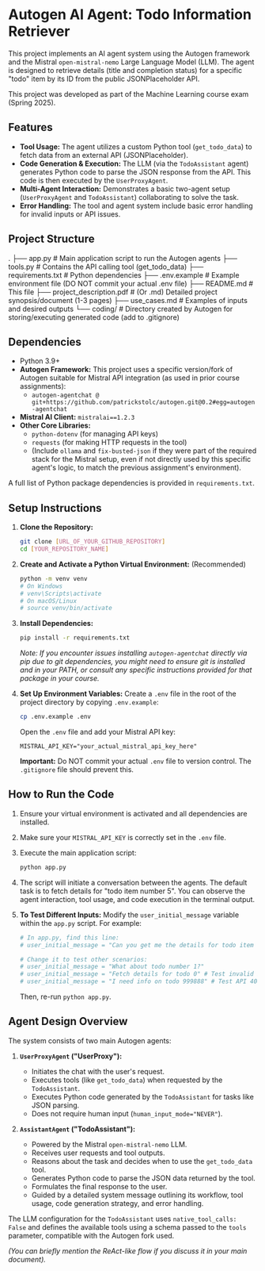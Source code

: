 # Autogen AI Agent: Todo Information Retriever

This project implements an AI agent system using the Autogen framework and the Mistral `open-mistral-nemo` Large Language Model (LLM). The agent is designed to retrieve details (title and completion status) for a specific "todo" item by its ID from the public JSONPlaceholder API.

This project was developed as part of the Machine Learning course exam (Spring 2025).

## Features

*   **Tool Usage:** The agent utilizes a custom Python tool (`get_todo_data`) to fetch data from an external API (JSONPlaceholder).
*   **Code Generation & Execution:** The LLM (via the `TodoAssistant` agent) generates Python code to parse the JSON response from the API. This code is then executed by the `UserProxyAgent`.
*   **Multi-Agent Interaction:** Demonstrates a basic two-agent setup (`UserProxyAgent` and `TodoAssistant`) collaborating to solve the task.
*   **Error Handling:** The tool and agent system include basic error handling for invalid inputs or API issues.

## Project Structure
.
├── app.py # Main application script to run the Autogen agents
├── tools.py # Contains the API calling tool (get_todo_data)
├── requirements.txt # Python dependencies
├── .env.example # Example environment file (DO NOT commit your actual .env file)
├── README.md # This file
├── project_description.pdf # (Or .md) Detailed project synopsis/document (1-3 pages)
├── use_cases.md # Examples of inputs and desired outputs
└── coding/ # Directory created by Autogen for storing/executing generated code (add to .gitignore)


## Dependencies

*   Python 3.9+
*   **Autogen Framework:** This project uses a specific version/fork of Autogen suitable for Mistral API integration (as used in prior course assignments):
    *   `autogen-agentchat @ git+https://github.com/patrickstolc/autogen.git@0.2#egg=autogen-agentchat`
*   **Mistral AI Client:** `mistralai==1.2.3`
*   **Other Core Libraries:**
    *   `python-dotenv` (for managing API keys)
    *   `requests` (for making HTTP requests in the tool)
    *   (Include `ollama` and `fix-busted-json` if they were part of the required stack for the Mistral setup, even if not directly used by this specific agent's logic, to match the previous assignment's environment).

A full list of Python package dependencies is provided in `requirements.txt`.

## Setup Instructions

1.  **Clone the Repository:**
    ```bash
    git clone [URL_OF_YOUR_GITHUB_REPOSITORY]
    cd [YOUR_REPOSITORY_NAME]
    ```

2.  **Create and Activate a Python Virtual Environment:**
    (Recommended)
    ```bash
    python -m venv venv
    # On Windows
    # venv\Scripts\activate
    # On macOS/Linux
    # source venv/bin/activate
    ```

3.  **Install Dependencies:**
    ```bash
    pip install -r requirements.txt
    ```
    *Note: If you encounter issues installing `autogen-agentchat` directly via pip due to git dependencies, you might need to ensure git is installed and in your PATH, or consult any specific instructions provided for that package in your course.*

4.  **Set Up Environment Variables:**
    Create a `.env` file in the root of the project directory by copying `.env.example`:
    ```bash
    cp .env.example .env
    ```
    Open the `.env` file and add your Mistral API key:
    ```
    MISTRAL_API_KEY="your_actual_mistral_api_key_here"
    ```
    **Important:** Do NOT commit your actual `.env` file to version control. The `.gitignore` file should prevent this.

## How to Run the Code

1.  Ensure your virtual environment is activated and all dependencies are installed.
2.  Make sure your `MISTRAL_API_KEY` is correctly set in the `.env` file.

3.  Execute the main application script:
    ```bash
    python app.py
    ```

4.  The script will initiate a conversation between the agents. The default task is to fetch details for "todo item number 5". You can observe the agent interaction, tool usage, and code execution in the terminal output.

5.  **To Test Different Inputs:**
    Modify the `user_initial_message` variable within the `app.py` script. For example:
    ```python
    # In app.py, find this line:
    # user_initial_message = "Can you get me the details for todo item number 5?"
    
    # Change it to test other scenarios:
    # user_initial_message = "What about todo number 1?"
    # user_initial_message = "Fetch details for todo 0" # Test invalid input error
    # user_initial_message = "I need info on todo 999888" # Test API 404 error
    ```
    Then, re-run `python app.py`.

## Agent Design Overview

The system consists of two main Autogen agents:

1.  **`UserProxyAgent` ("UserProxy"):**
    *   Initiates the chat with the user's request.
    *   Executes tools (like `get_todo_data`) when requested by the `TodoAssistant`.
    *   Executes Python code generated by the `TodoAssistant` for tasks like JSON parsing.
    *   Does not require human input (`human_input_mode="NEVER"`).

2.  **`AssistantAgent` ("TodoAssistant"):**
    *   Powered by the Mistral `open-mistral-nemo` LLM.
    *   Receives user requests and tool outputs.
    *   Reasons about the task and decides when to use the `get_todo_data` tool.
    *   Generates Python code to parse the JSON data returned by the tool.
    *   Formulates the final response to the user.
    *   Guided by a detailed system message outlining its workflow, tool usage, code generation strategy, and error handling.

The LLM configuration for the `TodoAssistant` uses `native_tool_calls: False` and defines the available tools using a schema passed to the `tools` parameter, compatible with the Autogen fork used.

*(You can briefly mention the ReAct-like flow if you discuss it in your main document).*